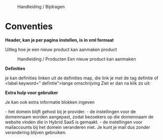 <properties>
	<page>
		<title>Conventies</title>
	</page>
	<menu>
		<position>Handleiding / Bijdragen</position>
		<title>conventies</title>
	</menu>
</properties>

Conventies
================================

**Header, kan je per pagina instellen, is in xml formaat**

<properties>
    <page>
        <title>Een product aanmaken</title>
        <description>Uitleg hoe je een nieuw product kan aanmaken</description>
        <context>product</context>
    </page>
    <menu>
        <position>Handleiding / Producten</position> 
        <title>Introductie</title>
        <description>Een nieuw product kan aanmaken</description>
    </menu>
</properties>


**Definities**

je kan definities linken uit de definities map, die link je met de tag <label>defintie</label> of <label keyword=” defintie”>lange omschrijving</label>
Ziet er dan na klik zo uit:


**Extra hulp voor gebruiker**

Je kan ook extra informatie blokken ingeven

<div class="info">
- het domein blijft gehost bij je provider.
- de instellingen voor de domeinnaam worden aangepast, zodat bezoekers op die domeinnaam de website vinden die in Hybrid SaaS is gemaakt.
- de instellingen voor mailaccounts bij het domein veranderen niet. Je kunt je mail dus zonder verandering blijven gebruiken.
</div>

